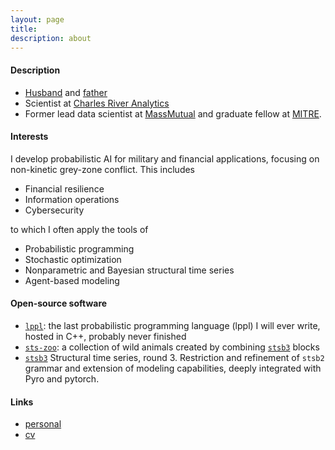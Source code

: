 ```yaml
---
layout: page
title:      
description: about 
---
```


#### Description

+ [Husband](./photos/wife.jpg) and [father](./photos/small.jpg)
+ Scientist at [Charles River Analytics](https://cra.com/)
+ Former lead data scientist at [MassMutual](https://datascience.massmutual.com/) and graduate fellow at [MITRE](https://compfi.org/).

#### Interests

I develop probabilistic AI for military and financial applications, focusing on non-kinetic grey-zone conflict. This includes

+ Financial resilience
+ Information operations
+ Cybersecurity

to which I often apply the tools of

+ Probabilistic programming
+ Stochastic optimization
+ Nonparametric and Bayesian structural time series
+ Agent-based modeling

#### Open-source software
+ [`lppl`](https://davidrushingdewhurst.com/lppl/): the last probabilistic programming language (lppl) I will ever write, hosted in C++, probably never finished
+ [`sts-zoo`](https://davidrushingdewhurst.com/sts-zoo/): a collection of wild animals created by combining [`stsb3`](https://davidrushingdewhurst.com/stsb3/) blocks
+ [`stsb3`](https://davidrushingdewhurst.com/stsb3/) Structural time series, round 3. Restriction and refinement
of `stsb2` grammar and extension of modeling capabilities, deeply integrated with Pyro and pytorch.

#### Links

+ [personal](./personal/)
+ [cv](./documents/drd-cv.pdf)
